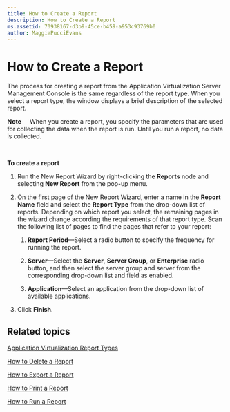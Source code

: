```yaml
---
title: How to Create a Report
description: How to Create a Report
ms.assetid: 70938167-d3b9-45ce-b459-a953c93769b0
author: MaggiePucciEvans
---
```


# How to Create a Report


The process for creating a report from the Application Virtualization Server Management Console is the same regardless of the report type. When you select a report type, the window displays a brief description of the selected report.

**Note**  
  When you create a report, you specify the parameters that are used for collecting the data when the report is run. Until you run a report, no data is collected.

 

**To create a report**

1.  Run the New Report Wizard by right-clicking the **Reports** node and selecting **New Report** from the pop-up menu.

2.  On the first page of the New Report Wizard, enter a name in the **Report Name** field and select the **Report Type** from the drop-down list of reports. Depending on which report you select, the remaining pages in the wizard change according the requirements of that report type. Scan the following list of pages to find the pages that refer to your report:

    1.  **Report Period**—Select a radio button to specify the frequency for running the report.

    2.  **Server**—Select the **Server**, **Server Group**, or **Enterprise** radio button, and then select the server group and server from the corresponding drop-down list and field as enabled.

    3.  **Application**—Select an application from the drop-down list of available applications.

3.  Click **Finish**.

## Related topics


[Application Virtualization Report Types](application-virtualization-report-types.md)

[How to Delete a Report](how-to-delete-a-reportserver.md)

[How to Export a Report](how-to-export-a-reportserver.md)

[How to Print a Report](how-to-print-a-reportserver.md)

[How to Run a Report](how-to-run-a-reportserver.md)

 

 





